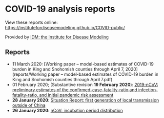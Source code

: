 # COVID-19 analysis reports

View these reports online: https://institutefordiseasemodeling.github.io/COVID-public/

Provided by [IDM: the Institute for Disease Modeling](http://idmod.org/)

## Reports
- 11 March 2020: [Working paper – model-based estimates of COVID-19 burden in King and Snohomish counties through April 7, 2020](reports/Working paper – model-based estimates of COVID-19 burden in King and Snohomish counties through April 7.pdf)
- 01 February 2020; (Substantive revision **19 February 2020**): [2019-nCoV: preliminary estimates of the confirmed-case-fatality-ratio and infection-fatality-ratio, and initial pandemic risk assessment](analyses/first_adjusted_mortality_estimates_and_risk_assessment/2019-nCoV-preliminary_age_and_time_adjusted_mortality_rates_and_pandemic_risk_assessment.html)
- **28 January 2020**: [Situation Report: first generation of local transmission outside of China](analyses/sitRep_local_transmission_outside_China/sitRep_local_transmission_outside_China.html)
- **26 January 2020**: [nCoV: incubation period distribution](analyses/individual_dynamics_estimates/nCoV_incubation_period.html)


